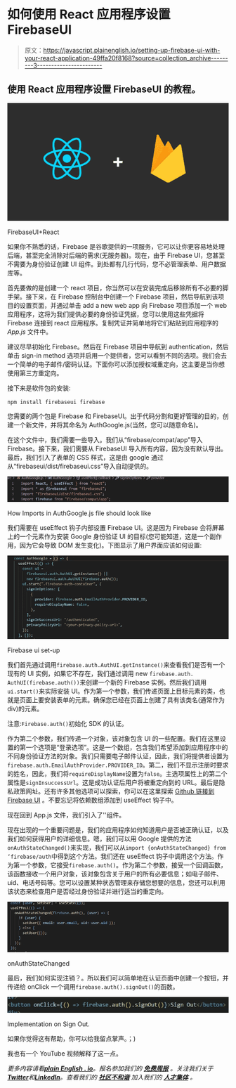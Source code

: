 # 如何使用 React 应用程序设置 FirebaseUI

> 原文：<https://javascript.plainenglish.io/setting-up-firebase-ui-with-your-react-application-49ffa20f8168?source=collection_archive---------3----------------------->

## 使用 React 应用程序设置 FirebaseUI 的教程。

![](img/b483cb80cabd4a7c17b959ba60ebe7c5.png)

FirebaseUI+React

如果你不熟悉的话，Firebase 是谷歌提供的一项服务，它可以让你更容易地处理后端，甚至完全消除对后端的需求(无服务器)。现在，由于 Firebase UI，您甚至不需要为身份验证创建 UI 组件。到处都有几行代码，您不必管理表单、用户数据库等。

首先要做的是创建一个 react 项目，你当然可以在安装完成后移除所有不必要的脚手架。接下来，在 Firebase 控制台中创建一个 Firebase 项目，然后导航到该项目的设置页面，并通过单击 add a new web app 向 Firebase 项目添加一个 web 应用程序，这将为我们提供必要的身份验证凭据，您可以使用这些凭据将 Firebase 连接到 react 应用程序。复制凭证并简单地将它们粘贴到应用程序的 *App.js* 文件中。

建议尽早初始化 Firebase。然后在 Firebase 项目中导航到 authentication，然后单击 sign-in method 选项并启用一个提供者，您可以看到不同的选项。我们会去一个简单的电子邮件/密码认证。下面你可以添加授权域重定向，这主要是当你想使用第三方重定向。

接下来是软件包的安装:

```
npm install firebaseui firebase
```

您需要的两个包是 Firebase 和 FirebaseUI。出于代码分割和更好管理的目的，创建一个新文件，并将其命名为 AuthGoogle.js(当然，您可以随意命名)。

在这个文件中，我们需要一些导入。我们从“firebase/compat/app”导入 Firebase。接下来，我们需要从 FirebaseUI 导入所有内容，因为没有默认导出。最后，我们引入了表单的 CSS 样式，这是由 google 通过从“firebaseui/dist/firebaseui.css”导入自动提供的。

![](img/5f299f44655ecbf898e244aa0e0206cc.png)

How Imports in AuthGoogle.js file should look like

我们需要在 useEffect 钩子内部设置 Firebase UI。这是因为 Firebase 会将屏幕上的一个元素作为安装 Google 身份验证 UI 的目标(您可能知道，这是一个副作用，因为它会导致 DOM 发生变化)。下图显示了用户界面应该如何设置:

![](img/2118a0ef0da8180835efee07d50d607e.png)

Firebase ui set-up

我们首先通过调用`firebase.auth.AuthUI.getInstance()`来查看我们是否有一个现有的 UI 实例，如果它不存在，我们通过调用 new `firebase.auth. AuthUI(firebase.auth())`来创建一个新的 Firebase 实例。然后我们调用`ui.start()`来实际安装 UI。作为第一个参数，我们传递页面上目标元素的类，也就是页面上要安装表单的元素。确保您已经在页面上创建了具有该类名(通常作为 div)的元素。

注意:`Firebase.auth()`初始化 SDK 的认证。

作为第二个参数，我们传递一个对象，该对象包含 UI 的一些配置。我们在这里设置的第一个选项是“登录选项”。这是一个数组，包含我们希望添加到应用程序中的不同身份验证方法的对象。我们只需要电子邮件认证，因此，我们将提供者设置为`firebase.auth.EmailAuthProvider.PROVIDER_ID`。第二，我们不显示注册时要求的姓名，因此，我们将`requireDisplayName`设置为`false`。主选项属性上的第二个属性是`signInsuccessUrl`。这是成功认证后用户将被重定向到的 URL。最后是隐私政策网址。还有许多其他选项可以探索，你可以在这里探索 [Github 链接到 Firebase UI](https://github.com/firebase/firebaseui-web/blob/master/README.md#overwriting-the-sign-in-success-url) 。不要忘记将依赖数组添加到 useEffect 钩子中。

现在回到 App.js 文件，我们引入了'<authgoogle>'组件。</authgoogle>

现在出现的一个重要问题是，我们的应用程序如何知道用户是否被正确认证，以及我们如何获得用户的详细信息。嗯，我们可以用 Google 提供的方法`onAuthStateChanged()`来实现，我们可以从`import {onAuthStateChanged} from ‘firebase/auth`中得到这个方法。我们还在 useEffect 钩子中调用这个方法。作为第一个参数，它接受`firebase.auth()`。作为第二个参数，接受一个回调函数，该函数接收一个用户对象，该对象包含关于用户的所有必要信息；如电子邮件、uid、电话号码等。您可以设置某种状态管理来存储您想要的信息，您还可以利用该状态来检查用户是否经过身份验证并进行适当的重定向。

![](img/2b40a9c508876fb06bcf79e9b2217f5b.png)

onAuthStateChanged

最后，我们如何实现注销？。所以我们可以简单地在认证页面中创建一个按钮，并传递给 onClick 一个调用`firebase.auth().signOut()`的函数。

![](img/f23b6cc48226d399ca8641c6cbc50c08.png)

Implementation on Sign Out.

如果你觉得这有帮助，你可以给我留点掌声。；)

我也有一个 YouTube 视频解释了这一点。

*更多内容请看*[***plain English . io***](https://plainenglish.io/)*。报名参加我们的* [***免费周报***](http://newsletter.plainenglish.io/) *。关注我们关于*[***Twitter***](https://twitter.com/inPlainEngHQ)*和*[***LinkedIn***](https://www.linkedin.com/company/inplainenglish/)*。查看我们的* [***社区不和谐***](https://discord.gg/GtDtUAvyhW) *加入我们的* [***人才集体***](https://inplainenglish.pallet.com/talent/welcome) *。*